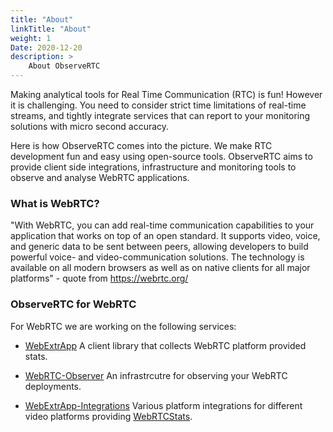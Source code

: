 ```yaml
---
title: "About"
linkTitle: "About"
weight: 1
Date: 2020-12-20
description: >
    About ObserveRTC
---
```


Making analytical tools for Real Time Communication (RTC) is fun! However it is challenging. You need to consider strict time limitations of real-time streams, and tightly integrate services that can report to your monitoring solutions with micro second accuracy. 

Here is how ObserveRTC comes into the picture. We make RTC development fun and easy using open-source tools. ObserveRTC aims to provide client side integrations, infrastructure and monitoring tools to observe and analyse WebRTC applications.

### What is WebRTC?

"With WebRTC, you can add real-time communication capabilities to your application that works on top of an open standard. It supports video, voice, and generic data to be sent between peers, allowing developers to build powerful voice- and video-communication solutions. The technology is available on all modern browsers as well as on native clients for all major platforms" - quote from https://webrtc.org/

### ObserveRTC for WebRTC

For WebRTC we are working on the following services:

 * [WebExtrApp](https://github.com/ObserveRTC/webextrapp) A client library that collects WebRTC platform provided stats.

 * [WebRTC-Observer](https://github.com/ObserveRTC/webrtc-observer) An infrastrcutre for observing your WebRTC deployments. 
 
 * [WebExtrApp-Integrations](https://github.com/ObserveRTC/integrations) Various platform integrations for different video platforms providing [WebRTCStats](https://www.w3.org/TR/webrtc-stats/).

